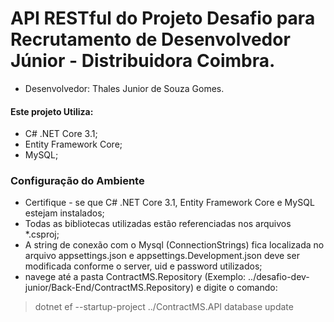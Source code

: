 # API RESTful do Projeto Desafio para Recrutamento de Desenvolvedor Júnior - Distribuidora Coimbra.

- Desenvolvedor: Thales Junior de Souza Gomes.

#### Este projeto Utiliza:

- C# .NET Core 3.1;
- Entity Framework Core;
- MySQL;

### Configuração do Ambiente
- Certifique - se que C# .NET Core 3.1, Entity Framework Core e MySQL estejam instalados;
- Todas as bibliotecas utilizadas estão referenciadas nos arquivos *.csproj;
- A string de conexão com o Mysql (ConnectionStrings) fica localizada no arquivo appsettings.json e appsettings.Development.json deve ser modificada conforme o server, uid e password utilizados;
- navege até a pasta ContractMS.Repository (Exemplo: ../desafio-dev-junior/Back-End/ContractMS.Repository) e digite o comando:
> dotnet ef --startup-project ../ContractMS.API database update





